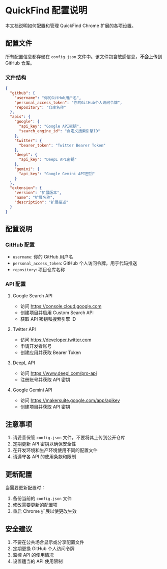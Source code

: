 # QuickFind 配置说明

本文档说明如何配置和管理 QuickFind Chrome 扩展的各项设置。

## 配置文件

所有配置信息都存储在 `config.json` 文件中。该文件包含敏感信息，**不会**上传到 GitHub 仓库。

### 文件结构

```json
{
  "github": {
    "username": "你的GitHub用户名",
    "personal_access_token": "你的GitHub个人访问令牌",
    "repository": "仓库名称"
  },
  "apis": {
    "google": {
      "api_key": "Google API密钥",
      "search_engine_id": "自定义搜索引擎ID"
    },
    "twitter": {
      "bearer_token": "Twitter Bearer Token"
    },
    "deepl": {
      "api_key": "DeepL API密钥"
    },
    "gemini": {
      "api_key": "Google Gemini API密钥"
    }
  },
  "extension": {
    "version": "扩展版本",
    "name": "扩展名称",
    "description": "扩展描述"
  }
}
```

## 配置说明

### GitHub 配置
- `username`: 你的 GitHub 用户名
- `personal_access_token`: GitHub 个人访问令牌，用于代码推送
- `repository`: 项目仓库名称

### API 配置
1. Google Search API
   - 访问 https://console.cloud.google.com
   - 创建项目并启用 Custom Search API
   - 获取 API 密钥和搜索引擎 ID

2. Twitter API
   - 访问 https://developer.twitter.com
   - 申请开发者账号
   - 创建应用并获取 Bearer Token

3. DeepL API
   - 访问 https://www.deepl.com/pro-api
   - 注册账号并获取 API 密钥

4. Google Gemini API
   - 访问 https://makersuite.google.com/app/apikey
   - 创建项目并获取 API 密钥

## 注意事项

1. 请妥善保管 `config.json` 文件，不要将其上传到公开仓库
2. 定期更新 API 密钥以确保安全性
3. 在开发环境和生产环境使用不同的配置文件
4. 请遵守各 API 的使用条款和限制

## 更新配置

当需要更新配置时：
1. 备份当前的 `config.json` 文件
2. 修改需要更新的配置项
3. 重启 Chrome 扩展以使更改生效

## 安全建议

1. 不要在公共场合显示或分享配置文件
2. 定期更换 GitHub 个人访问令牌
3. 监控 API 的使用情况
4. 设置适当的 API 使用限制 